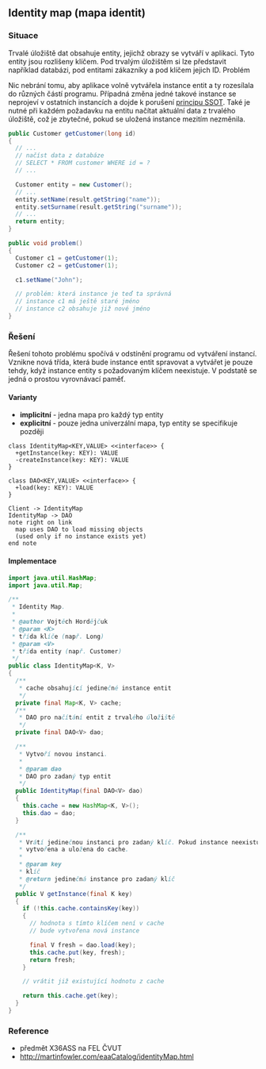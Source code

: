 ## Identity map (mapa identit)

### Situace

Trvalé úložiště dat obsahuje entity, jejichž obrazy se vytváří v aplikaci. Tyto entity jsou rozlišeny klíčem. Pod trvalým úložištěm si lze představit například databázi, pod entitami zákazníky a pod klíčem jejich ID.
Problém

Nic nebrání tomu, aby aplikace volně vytvářela instance entit a ty rozesílala do různých částí programu. Případná změna jedné takové instance se neprojeví v ostatních instancích a dojde k porušení [principu SSOT](wiki/princip-ssot). Také je nutné při každém požadavku na entitu načítat aktuální data z trvalého úložiště, což je zbytečné, pokud se uložená instance mezitím nezměnila.

```java
public Customer getCustomer(long id)
{
  // ...
  // načíst data z databáze
  // SELECT * FROM customer WHERE id = ?
  // ...

  Customer entity = new Customer();
  // ...
  entity.setName(result.getString("name"));
  entity.setSurname(result.getString("surname"));
  // ...
  return entity;
}

public void problem()
{
  Customer c1 = getCustomer(1);
  Customer c2 = getCustomer(1);

  c1.setName("John");

  // problém: která instance je teď ta správná
  // instance c1 má ještě staré jméno
  // instance c2 obsahuje již nové jméno
}
```

### Řešení

Řešení tohoto problému spočívá v odstínění programu od vytváření instancí. Vznikne nová třída, která bude instance entit spravovat a vytvářet je pouze tehdy, když instance entity s požadovaným klíčem neexistuje. V podstatě se jedná o prostou vyrovnávací paměť.

#### Varianty

- **implicitní** - jedna mapa pro každý typ entity
- **explicitní** - pouze jedna univerzální mapa, typ entity se specifikuje později

```uml:class
class IdentityMap<KEY,VALUE> <<interface>> {
  +getInstance(key: KEY): VALUE
  -createInstance(key: KEY): VALUE
}

class DAO<KEY,VALUE> <<interface>> {
  +load(key: KEY): VALUE
}

Client -> IdentityMap
IdentityMap -> DAO
note right on link
  map uses DAO to load missing objects
  (used only if no instance exists yet)
end note
```

#### Implementace

```java
import java.util.HashMap;
import java.util.Map;

/**
 * Identity Map.
 *
 * @author Vojtěch Hordějčuk
 * @param <K>
 * třída klíče (např. Long)
 * @param <V>
 * třída entity (např. Customer)
 */
public class IdentityMap<K, V>
{
  /**
   * cache obsahující jedinečné instance entit
   */
  private final Map<K, V> cache;
  /**
   * DAO pro načítání entit z trvalého úložiště
   */
  private final DAO<V> dao;

  /**
   * Vytvoří novou instanci.
   *
   * @param dao
   * DAO pro zadaný typ entit
   */
  public IdentityMap(final DAO<V> dao)
  {
    this.cache = new HashMap<K, V>();
    this.dao = dao;
  }

  /**
   * Vrátí jedinečnou instanci pro zadaný klíč. Pokud instance neexistuje, bude
   * vytvořena a uložena do cache.
   *
   * @param key
   * klíč
   * @return jedinečná instance pro zadaný klíč
   */
  public V getInstance(final K key)
  {
    if (!this.cache.containsKey(key))
    {
      // hodnota s tímto klíčem není v cache
      // bude vytvořena nová instance

      final V fresh = dao.load(key);
      this.cache.put(key, fresh);
      return fresh;
    }

    // vrátit již existující hodnotu z cache

    return this.cache.get(key);
  }
}
```

### Reference

- předmět X36ASS na FEL ČVUT
- http://martinfowler.com/eaaCatalog/identityMap.html